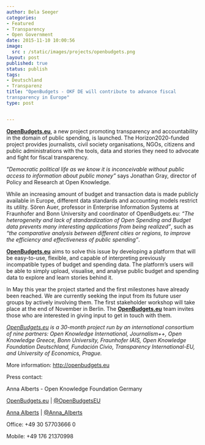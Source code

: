 ```yaml
---
author: Bela Seeger
categories:
- Featured
- Transparency
- Open Government
date: 2015-11-10 10:00:56
image: 
  src : /static/images/projects/openbudgets.png
layout: post
published: true
status: publish
tags:
- Deutschland
- Transparenz
title: "OpenBudgets - OKF DE will contribute to advance fiscal 
transparency in Europe"
type: post


---
```

[**OpenBudgets.eu**](http://openbudgets.eu/), a new project promoting transparency and accountability in the domain of public spending, is launched. The Horizon2020-funded project provides journalists, civil society organisations, NGOs, citizens and public administrations with the tools, data and stories they need to advocate and fight for fiscal transparency. 

*"Democratic political life as we know it is inconceivable without public access to information about public money”* says Jonathan Gray, director of Policy and Research at Open Knowledge. 
 
While an increasing amount of budget and transaction data is made publicly available in Europe, different data standards and accounting models restrict its utility. Sören Auer, professor in Enterprise Information Systems at Fraunhofer and Bonn University and coordinator of OpenBudgets.eu: *“The heterogeneity and lack of standardization of Open Spending and Budget data prevents many interesting applications from being realized”*, such as *“the comparative analysis between different cities or regions, to improve the efficiency and effectiveness of public spending”*.

[**OpenBudgets.eu**](http://openbudgets.eu/) aims to solve this issue by developing a platform that will be easy-to-use, flexible, and capable of interpreting previously incompatible types of budget and spending data. The platform’s users will be able to simply upload, visualise, and analyse public budget and spending data to explore and learn stories behind it. 

In May this year the project started and the first milestones have already been reached. We are currently seeking the input from its future user groups by actively involving them. The first stakeholder workshop will take place at the end of November in Berlin. The [**OpenBudgets.eu**](http://openbudgets.eu/) team invites those who are interested in giving input to get in touch with them. 


*[OpenBudgets.eu](http://openbudgets.eu/) is a 30-month project run by an international consortium of nine partners: Open Knowledge International, Journalism++, Open Knowledge Greece, Bonn University, Fraunhofer IAIS, Open Knowledge Foundation Deutschland, Fundación Civio, Transparency International-EU, and University of Economics, Prague.* 

More information: 
http://openbudgets.eu

Press contact: 

Anna Alberts - Open Knowledge Foundation Germany

[OpenBudgets.eu](http://openbudgets.eu/) | [@OpenBudgetsEU](https://twitter.com/OpenBudgetsEU)

[Anna Alberts](mailto:anna.alberts@okfn.de) | [@Anna_Alberts](https://twitter.com/Anna_Alberts)

Office: +49 30 57703666 0

Mobile: +49 176 21370998